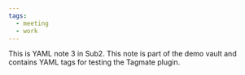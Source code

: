 ```yaml
---
tags:
  - meeting
  - work
---
```

This is YAML note 3 in Sub2. This note is part of the demo vault and contains YAML tags for testing the Tagmate plugin.
